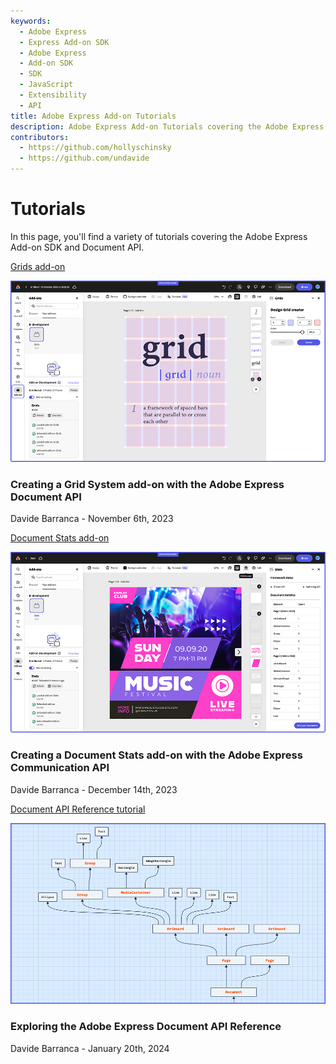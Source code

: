 ```yaml
---
keywords:
  - Adobe Express
  - Express Add-on SDK
  - Adobe Express
  - Add-on SDK
  - SDK
  - JavaScript
  - Extensibility
  - API
title: Adobe Express Add-on Tutorials
description: Adobe Express Add-on Tutorials covering the Adobe Express Add-on SDK and Document API
contributors:
  - https://github.com/hollyschinsky  
  - https://github.com/undavide
---
```


# Tutorials

In this page, you'll find a variety of tutorials covering the Adobe Express Add-on SDK and Document API.

<ResourceCard slots="link, image, heading, text" width="33%"/>

[Grids add-on](grids-addon.md)

![Grids add-on image](images/thumbs-grids-addon.png)

### Creating a Grid System add-on with the Adobe Express Document API

Davide Barranca - November 6th, 2023

<ResourceCard slots="link, image, heading, text" width="33%"/>

[Document Stats add-on](stats-addon.md)

![Document Stats add-on image](images/thumbs-stats-addon.png)

### Creating a Document Stats add-on with the Adobe Express Communication API

Davide Barranca - December 14th, 2023

<ResourceCard slots="link, image, heading, text" width="33%"/>

[Document API Reference tutorial](dom-reference.md)

![Document API Reference image](images/thumbs-refs-addon.png)

### Exploring the Adobe Express Document API Reference

Davide Barranca - January 20th, 2024